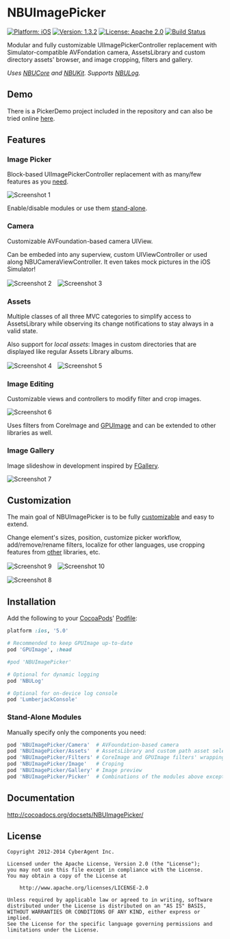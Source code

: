 
NBUImagePicker
==============

[![Platform: iOS](https://img.shields.io/cocoapods/p/NBUImagePicker.svg?style=flat)](http://cocoadocs.org/docsets/NBUImagePicker/)
[![Version: 1.3.2](https://img.shields.io/cocoapods/v/NBUImagePicker.svg?style=flat)](http://cocoadocs.org/docsets/NBUImagePicker/)
[![License: Apache 2.0](https://img.shields.io/cocoapods/l/NBUImagePicker.svg?style=flat)](http://cocoadocs.org/docsets/NBUImagePicker/)
[![Build Status](http://img.shields.io/travis/CyberAgent/iOS-NBUImagePicker/master.svg?style=flat)](https://travis-ci.org/CyberAgent/iOS-NBUImagePicker)

Modular and fully customizable UIImagePickerController replacement with Simulator-compatible AVFondation camera, AssetsLibrary and custom directory assets' browser, and image cropping, filters and gallery.

_Uses [NBUCore](https://github.com/CyberAgent/iOS-NBUCore) and [NBUKit](https://github.com/CyberAgent/iOS-NBUKit). Supports [NBULog](https://github.com/CyberAgent/iOS-NBULog)._

## Demo

There is a PickerDemo project included in the repository and can also be tried online [here](https://app.io/hOkuyK).

## Features

### Image Picker

Block-based UIImagePickerController replacement with as many/few features as you [need](#installation).

![Screenshot 1](http://cyberagent.github.io/iOS-NBUImagePicker/images/screenshot1.png)

Enable/disable modules or use them [stand-alone](#stand-alone-modules).

### Camera

Customizable AVFoundation-based camera UIView.

Can be embeded into any superview, custom UIViewController or used along NBUCameraViewController.
It even takes mock pictures in the iOS Simulator!

![Screenshot 2](http://cyberagent.github.io/iOS-NBUImagePicker/images/screenshot2.png)　![Screenshot 3](http://cyberagent.github.io/iOS-NBUImagePicker/images/screenshot3.png)

### Assets

Multiple classes of all three MVC categories to simplify access to AssetsLibrary while observing its
change notifications to stay always in a valid state.

Also support for _local assets_: Images in custom directories that are displayed like regular Assets Library albums.

![Screenshot 4](http://cyberagent.github.io/iOS-NBUImagePicker/images/screenshot4.png)　![Screenshot 5](http://cyberagent.github.io/iOS-NBUImagePicker/images/screenshot5.png)

### Image Editing

Customizable views and controllers to modify filter and crop images.

![Screenshot 6](http://cyberagent.github.io/iOS-NBUImagePicker/images/screenshot6.png)

Uses filters from CoreImage and [GPUImage](https://github.com/BradLarson/GPUImage) and can be extended to
other libraries as well.

### Image Gallery

Image slideshow in development inspired by [FGallery](https://github.com/gdavis/FGallery-iPhone).

![Screenshot 7](http://cyberagent.github.io/iOS-NBUImagePicker/images/screenshot7.png)

## Customization

The main goal of NBUImagePicker is to be fully [customizable](https://github.com/CyberAgent/iOS-NBUKit/wiki/NBUKit-Customization) and easy to extend.

Change element's sizes, position, customize picker workflow, add/remove/rename filters, localize for other languages, use cropping features from [other](https://github.com/kishikawakatsumi/PEPhotoCropEditor) libraries, etc.

![Screenshot 9](http://cyberagent.github.io/iOS-NBUImagePicker/images/screenshot9.png)　![Screenshot 10](http://cyberagent.github.io/iOS-NBUImagePicker/images/screenshot10.png)

![Screenshot 8](http://cyberagent.github.io/iOS-NBUImagePicker/images/screenshot8.png)

## Installation

Add the following to your [CocoaPods](http://cocoapods.org)' [Podfile](http://guides.cocoapods.org/syntax/podfile.html):

```ruby
platform :ios, '5.0'

# Recommended to keep GPUImage up-to-date
pod 'GPUImage', :head

#pod 'NBUImagePicker'

# Optional for dynamic logging
pod 'NBULog'

# Optional for on-device log console
pod 'LumberjackConsole'
```

### Stand-Alone Modules

Manually specify only the components you need:

```ruby
pod 'NBUImagePicker/Camera'  # AVFoundation-based camera
pod 'NBUImagePicker/Assets'  # AssetsLibrary and custom path asset selection
pod 'NBUImagePicker/Filters' # CoreImage and GPUImage filters' wrapping
pod 'NBUImagePicker/Image'   # Croping
pod 'NBUImagePicker/Gallery' # Image preview
pod 'NBUImagePicker/Picker'  # Combinations of the modules above except for filters
```

## Documentation

http://cocoadocs.org/docsets/NBUImagePicker/

## License

    Copyright 2012-2014 CyberAgent Inc.
    
    Licensed under the Apache License, Version 2.0 (the "License");
    you may not use this file except in compliance with the License. 
    You may obtain a copy of the License at

        http://www.apache.org/licenses/LICENSE-2.0

    Unless required by applicable law or agreed to in writing, software
    distributed under the License is distributed on an "AS IS" BASIS,
    WITHOUT WARRANTIES OR CONDITIONS OF ANY KIND, either express or implied.
    See the License for the specific language governing permissions and
    limitations under the License.

